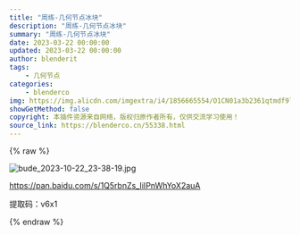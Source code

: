 ```yaml
---
title: "周练-几何节点冰块"
description: "周练-几何节点冰块"
summary: "周练-几何节点冰块"
date: 2023-03-22 00:00:00
updated: 2023-03-22 00:00:00
author: blenderit
tags: 
    - 几何节点
categories:
    - blenderco
img: https://img.alicdn.com/imgextra/i4/1856665554/O1CN01a3b2361qtmdf9lVTG_!!1856665554.jpg
showGetMethod: false
copyright: 本插件资源来自网络，版权归原作者所有，仅供交流学习使用！
source_link: https://blenderco.cn/55338.html
---
```


{% raw %}
<p><img src="https://img.alicdn.com/imgextra/i4/1856665554/O1CN01a3b2361qtmdf9lVTG_!!1856665554.jpg" alt="bude_2023-10-22_23-38-19.jpg"></p><p><a href="https://pan.baidu.com/s/1Q5rbnZs_IiIPnWhYoX2auA">https://pan.baidu.com/s/1Q5rbnZs_IiIPnWhYoX2auA</a></p><p>提取码：v6x1</p>
<div style="display: none">blenderco</div>
{% endraw %}